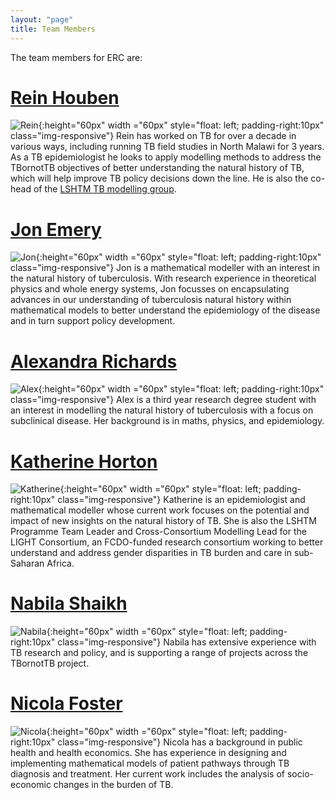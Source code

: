 ```yaml
---
layout: "page"
title: Team Members
---
```


The team members for ERC are:

# [Rein Houben](https://www.lshtm.ac.uk/aboutus/people/houben.rein)
![Rein](../images/Rein-profile.jpg){:height="60px" width ="60px" style="float: left; padding-right:10px" class="img-responsive"}
Rein has worked on TB for over a decade in various ways, including running TB field studies in North Malawi for 3 years. As a TB epidemiologist he looks to apply modelling methods to address the TBornotTB objectives of better understanding the natural history of TB, which will help improve TB policy decisions down the line. He is also the co-head of the [LSHTM TB modelling group](https://tbmodelling.lshtm.ac.uk/). 

# [Jon Emery](https://www.lshtm.ac.uk/aboutus/people/emery.jon)
![Jon](../images/Jon-profile.jpg){:height="60px" width ="60px" style="float: left; padding-right:10px" class="img-responsive"}
Jon is a mathematical modeller with an interest in the natural history of tuberculosis. With research experience in theoretical physics and whole energy systems, Jon focusses on encapsulating advances in our understanding of tuberculosis natural history within mathematical models to better understand the epidemiology of the disease and in turn support policy development.

# [Alexandra Richards](http://www.lshtm.ac.uk/aboutus/people/richards.alexandra)
![Alex](../images/Alex-profile.jpeg){:height="60px" width ="60px" style="float: left; padding-right:10px" class="img-responsive"}
Alex is a third year research degree student with an interest in modelling the natural history of tuberculosis with a focus on subclinical disease. Her background is in maths, physics, and epidemiology.

# [Katherine Horton](https://www.lshtm.ac.uk/aboutus/people/horton.katherine)
![Katherine](../images/Katherine-profile.jpg){:height="60px" width ="60px" style="float: left; padding-right:10px" class="img-responsive"}
Katherine is an epidemiologist and mathematical modeller whose current work focuses on the potential and impact of new insights on the natural history of TB. She is also the LSHTM Programme Team Leader and Cross-Consortium Modelling Lead for the LIGHT Consortium, an FCDO-funded research consortium working to better understand and address gender disparities in TB burden and care in sub-Saharan Africa.

# [Nabila Shaikh](https://www.lshtm.ac.uk/aboutus/people/shaikh.nabila)
![Nabila](../images/Nabila-profile.png){:height="60px" width ="60px" style="float: left; padding-right:10px" class="img-responsive"}
Nabila has extensive experience with TB research and policy, and is supporting a range of projects across the TBornotTB project. 


# [Nicola Foster](https://www.lshtm.ac.uk/aboutus/people/foster.nicola)
![Nicola](../images/Nicola-profile.jpg){:height="60px" width ="60px" style="float: left; padding-right:10px" class="img-responsive"}
Nicola has a background in public health and health economics. She has experience in designing and implementing mathematical models of patient pathways through TB diagnosis and treatment. Her current work includes the analysis of socio-economic changes in the burden of TB.  
